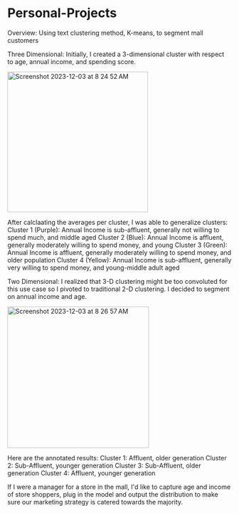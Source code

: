 # Personal-Projects
Overview: Using text clustering method, K-means, to segment mall customers

Three Dimensional:
Initially, I created a 3-dimensional cluster with respect to age, annual income, and spending score. 

<img width="316" alt="Screenshot 2023-12-03 at 8 24 52 AM" src="https://github.com/mmacrides/Personal-Projects/assets/67166143/4013933b-5a79-4489-a55d-c8c9f9dd85d5">

After calclaating the averages per cluster, I was able to generalize clusters:
Cluster 1 (Purple): Annual Income is sub-affluent, generally not willing to spend much, and middle aged
Cluster 2 (Blue): Annual Income is affluent, generally moderately willing to spend money, and young
Cluster 3 (Green): Annual Income is affluent, generally moderately willing to spend money, and older population
Cluster 4 (Yellow): Annual Income is sub-affluent, generally very willing to spend money, and young-middle adult aged

Two Dimensional:
I realized that 3-D clustering might be too convoluted for this use case so I pivoted to traditional 2-D clustering. I decided to segment on annual income and age.

<img width="318" alt="Screenshot 2023-12-03 at 8 26 57 AM" src="https://github.com/mmacrides/Personal-Projects/assets/67166143/c965eff3-9bae-4998-8d0d-8bcf390a613c">

Here are the annotated results:
Cluster 1: Affluent, older generation
Cluster 2: Sub-Affluent, younger generation
Cluster 3: Sub-Affluent, older generation
Cluster 4: Affluent, younger generation

If I were a manager for a store in the mall, I'd like to capture age and income of store shoppers, plug in the model and output the distribution to make sure our marketing strategy is catered towards the majority.
